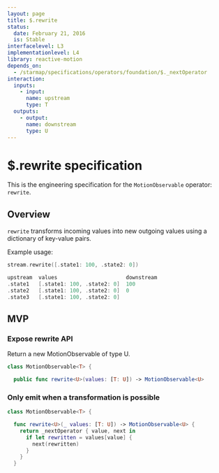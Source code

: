 ```yaml
---
layout: page
title: $.rewrite
status:
  date: February 21, 2016
  is: Stable
interfacelevel: L3
implementationlevel: L4
library: reactive-motion
depends_on:
  - /starmap/specifications/operators/foundation/$._nextOperator
interaction:
  inputs:
    - input:
      name: upstream
      type: T
  outputs:
    - output:
      name: downstream
      type: U
---
```


# $.rewrite specification

This is the engineering specification for the `MotionObservable` operator: `rewrite`.

## Overview

`rewrite` transforms incoming values into new outgoing values using a dictionary of key-value pairs.

Example usage:

```swift
stream.rewrite([.state1: 100, .state2: 0])

upstream  values                      downstream
.state1   [.state1: 100, .state2: 0]  100
.state2   [.state1: 100, .state2: 0]  0
.state3   [.state1: 100, .state2: 0]
```

## MVP

### Expose rewrite API

Return a new MotionObservable of type U.

```swift
class MotionObservable<T> {

  public func rewrite<U>(values: [T: U]) -> MotionObservable<U>
```

### Only emit when a transformation is possible

```swift
class MotionObservable<T> {

  func rewrite<U>(_ values: [T: U]) -> MotionObservable<U> {
    return _nextOperator { value, next in
      if let rewritten = values[value] {
        next(rewritten)
      }
    }
  }
```
